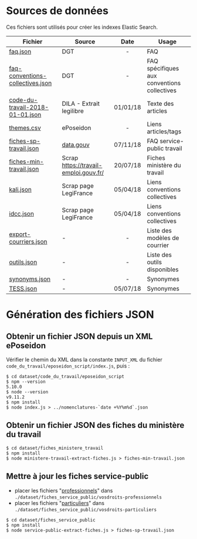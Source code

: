 # Sources de données

Ces fichiers sont utilisés pour créer les indexes Elastic Search.

| Fichier                                                                              | Source                                                                                                                      |   Date   | Usage                                       |
| ------------------------------------------------------------------------------------ | --------------------------------------------------------------------------------------------------------------------------- | :------: | ------------------------------------------- |
| [faq.json](./faq.json)                                                               | DGT                                                                                                                         |    -     | FAQ                                         |
| [faq-conventions-collectives.json](./faq-conventions-collectives.json)               | DGT                                                                                                                         |    -     | FAQ spécifiques aux conventions collectives |
| [code-du-travail-2018-01-01.json](./code-du-travail/code-du-travail-2018-01-01.json) | DILA - Extrait legilibre                                                                                                    | 01/01/18 | Texte des articles                          |
| [themes.csv](./code-du-travail/themes.csv)                                           | ePoseidon                                                                                                                   |    -     | Liens articles/tags                         |
| [fiches-sp-travail.json](./fiches_service_public/fiches-sp-travail.json)             | [data.gouv](https://data.gouv.fr/fr/datasets/service-public-fr-guide-vos-droits-et-demarches-professionnels-entreprises/#_) | 07/11/18 | FAQ service-public travail                  |
| [fiches-min-travail.json](./fiches_ministere_travail/fiches-min-travail.json)        | Scrap https://travail-emploi.gouv.fr/                                                                                       | 20/07/18 | Fiches ministère du travail                 |
| [kali.json](./kali.json)                                                             | Scrap page LegiFrance                                                                                                       | 05/04/18 | Liens conventions collectives               |
| [idcc.json](./idcc.json)                                                             | Scrap page LegiFrance                                                                                                       | 05/04/18 | Liens conventions collectives               |
| [export-courriers.json](./export-courriers.json)                                     | -                                                                                                                           |    -     | Liste des modèles de courrier               |
| [outils.json](./outils.json)                                                         | -                                                                                                                           |    -     | Liste des outils disponibles                |
| [synonyms.json](./synonyms.json)                                                     | -                                                                                                                           |    -     | Synonymes                                   |
| [TESS.json](./thesaurus/TESS.json)                                                   | -                                                                                                                           | 05/07/18 | Synonymes                                   |

# Génération des fichiers JSON

## Obtenir un fichier JSON depuis un XML ePoseidon

Vérifier le chemin du XML dans la constante `INPUT_XML` du fichier `code_du_travail/eposeidon_script/index.js`, puis :

```
$ cd dataset/code_du_travail/eposeidon_script
$ npm --version
5.10.0
$ node --version
v9.11.2
$ npm install
$ node index.js > ../nomenclatures-`date +%Y%m%d`.json
```

## Obtenir un fichier JSON des fiches du ministère du travail

```
$ cd dataset/fiches_ministere_travail
$ npm install
$ node ministere-travail-extract-fiches.js > fiches-min-travail.json
```

## Mettre à jour les fiches service-public

- placer les fichiers "[professionnels](https://www.data.gouv.fr/fr/datasets/service-public-fr-guide-vos-droits-et-demarches-professionnels-entreprises/)" dans `./dataset/fiches_service_public/vosdroits-professionnels`
- placer les fichiers "[particuliers](https://www.data.gouv.fr/fr/datasets/service-public-fr-guide-vos-droits-et-demarches-particuliers/)" dans `./dataset/fiches_service_public/vosdroits-particuliers`

```
$ cd dataset/fiches_service_public
$ npm install
$ node service-public-extract-fiches.js > fiches-sp-travail.json
```
